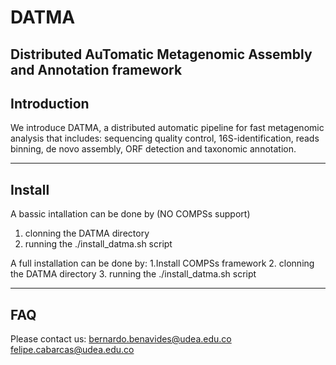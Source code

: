 # DATMA
Distributed AuTomatic Metagenomic Assembly and Annotation framework
---------------------------------------------------------------
Introduction
---------------------------------------------------------------
We introduce DATMA, a distributed automatic pipeline for fast metagenomic analysis that includes: sequencing quality control, 16S-identification, reads binning, de novo assembly, ORF detection and taxonomic annotation.

---------------------------------------------------------------
Install
---------------------------------------------------------------
A bassic intallation can be done by (NO COMPSs support)
1. clonning the DATMA directory 
2. running the ./install_datma.sh script

A full installation can be done by:
1.Install COMPSs framework
2. clonning the DATMA directory
3. running the ./install_datma.sh script

---------------------------------------------------------------
FAQ
---------------------------------------------------------------
Please contact us:
bernardo.benavides@udea.edu.co
felipe.cabarcas@udea.edu.co

